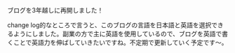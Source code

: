 ブログを3年越しに再開しました！

change log的なところで言うと、このブログの言語を日本語と英語を選択できるようにしました。副業の方で主に英語を使用しているので、ブログを英語で書くことで英語力を伸ばしていきたいですね。不定期で更新していく予定です〜。

